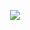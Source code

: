 <p align="center">
  <img src="https://capsule-render.vercel.app/api?text=Welcome 🪼&animation=fadeIn&type=venom&color=gradient&height=100"/>
</p>
